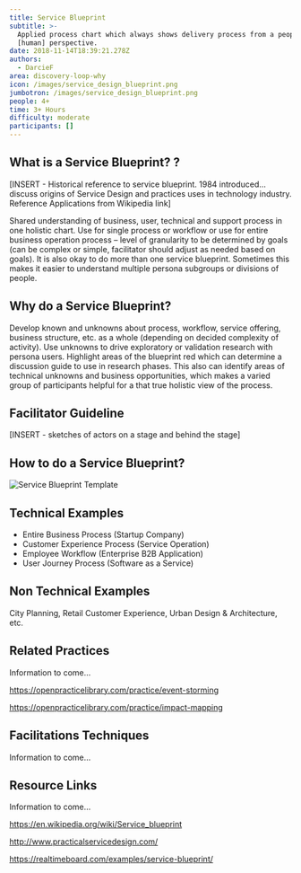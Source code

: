```yaml
---
title: Service Blueprint
subtitle: >-
  Applied process chart which always shows delivery process from a people
  [human] perspective.
date: 2018-11-14T18:39:21.278Z
authors:
  - DarcieF
area: discovery-loop-why
icon: /images/service_design_blueprint.png
jumbotron: /images/service_design_blueprint.png
people: 4+
time: 3+ Hours
difficulty: moderate
participants: []
---
```

## What is a Service Blueprint? ?

\[INSERT - Historical reference to service blueprint. 1984 introduced… discuss origins of Service Design and practices uses in technology industry. Reference Applications from Wikipedia link]

Shared understanding of business, user, technical and support process in one holistic chart. Use for single process or workflow or use for entire business operation process – level of granularity to be determined by goals (can be complex or simple, facilitator should adjust as needed based on goals). It is also okay to do more than one service blueprint. Sometimes this makes it easier to understand multiple persona subgroups or divisions of people.

## Why do a Service Blueprint?

Develop known and unknowns about process, workflow, service offering, business structure, etc. as a whole (depending on decided complexity of activity). Use unknowns to drive exploratory or validation research with persona users. Highlight areas of the blueprint red which can determine a discussion guide to use in research phases. This also can identify areas of technical unknowns and business opportunities, which makes a varied group of participants helpful for a that true holistic view of the process. 

## Facilitator Guideline

\[INSERT - sketches of actors on a stage and behind the stage]

## How to do a Service Blueprint?

![Service Blueprint Template](/images/service_design_blueprint.png)

## 

## Technical Examples

* Entire Business Process (Startup Company)
* Customer Experience Process (Service Operation)
* Employee Workflow (Enterprise B2B Application)
* User Journey Process (Software as a Service)



## Non Technical Examples

City Planning, Retail Customer Experience, Urban Design & Architecture, etc.

## 

## Related Practices

Information to come…

https://openpracticelibrary.com/practice/event-storming

https://openpracticelibrary.com/practice/impact-mapping

## 

## 

## Facilitations Techniques

Information to come…

## 

## Resource Links

Information to come…

https://en.wikipedia.org/wiki/Service_blueprint

http://www.practicalservicedesign.com/

https://realtimeboard.com/examples/service-blueprint/

